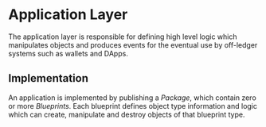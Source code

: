 # Application Layer

The application layer is responsible for defining high level logic which manipulates objects
and produces events for the eventual use by off-ledger systems such as wallets and DApps.

## Implementation

An application is implemented by publishing a *Package*, which contain zero or more *Blueprints*.
Each blueprint defines object type information and logic which can create, manipulate and
destroy objects of that blueprint type.

